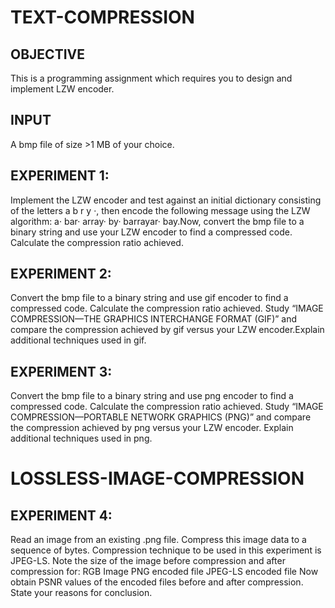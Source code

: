 # TEXT-COMPRESSION
## OBJECTIVE
This is a programming assignment which requires you to design and implement LZW encoder.

## INPUT
A bmp file of size >1 MB of your choice.

## EXPERIMENT 1:
Implement the LZW encoder and test against an initial dictionary consisting of the letters a b r y ·, then encode the following message using the LZW algorithm: a· bar· array· by· barrayar· bay.Now, convert the bmp file to a binary string and use your LZW encoder to find a compressed code. Calculate the compression ratio achieved.

## EXPERIMENT 2:
Convert the bmp file to a binary string and use gif encoder to find a compressed code. Calculate the compression ratio achieved. Study “IMAGE COMPRESSION—THE GRAPHICS INTERCHANGE FORMAT (GIF)” and compare the compression achieved by gif versus your LZW encoder.Explain additional techniques used in gif.

## EXPERIMENT 3:
Convert the bmp file to a binary string and use png encoder to find a compressed code. Calculate the compression ratio achieved. Study “IMAGE COMPRESSION—PORTABLE NETWORK GRAPHICS (PNG)” and compare the compression achieved by png versus your LZW encoder. Explain additional techniques used in png.

# LOSSLESS-IMAGE-COMPRESSION
## EXPERIMENT 4:
Read an image from an existing .png file. Compress this image data to a sequence of bytes. Compression technique to be used in this experiment is JPEG-LS. Note the size of the image before compression and after compression for:
RGB Image
PNG encoded file 
JPEG-LS encoded file
Now obtain PSNR values of the encoded files before and after compression. State your reasons for conclusion.
